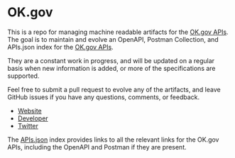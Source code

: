 # OK.govThis is a repo for managing machine readable artifacts for the [OK.gov APIs](https://data.ok.gov/). The goal is to maintain and evolve an OpenAPI, Postman Collection, and APIs.json index for the [OK.gov APIs](https://data.ok.gov/).They are a constant work in progress, and will be updated on a regular basis when new information is added, or more of the specifications are supported.Feel free to submit a pull request to evolve any of the artifacts, and leave GitHub issues if you have any questions, comments, or feedback.- [Website](https://data.ok.gov/)- [Developer](https://data.ok.gov/)- [Twitter](https://twitter.com/okgov)The [APIs.json](https://github.com/api-evangelist/ok-gov/blob/master/apis.json) index provides links to all the relevant links for the OK.gov APIs, including the OpenAPI and Postman if they are present.